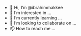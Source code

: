- 👋 Hi, I’m @ibrahimmakkee
- 👀 I’m interested in ...
- 🌱 I’m currently learning ...
- 💞️ I’m looking to collaborate on ...
- 📫 How to reach me ...

<!---
ibrahimmakkee/ibrahimmakkee is a ✨ special ✨ repository because its `README.md` (this file) appears on your GitHub profile.
You can click the Preview link to take a look at your changes.
--->
